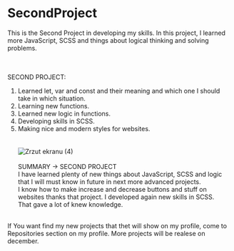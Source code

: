 # SecondProject
This is the Second Project in developing my skills. In this project, I learned more JavaScript, SCSS and things about logical thinking and solving problems.
<br><br><br>

SECOND PROJECT: <br>
1. Learned let, var and const and their meaning and which one I should take in which situation. <br>
2. Learning new functions. <br>
3. Learned new logic in functions. <br>
4. Developing skills in SCSS. <br>
5. Making nice and modern styles for websites. <br>
<br><br>
![Zrzut ekranu (4)](https://user-images.githubusercontent.com/99299154/194189855-cee4d558-1f14-4895-b746-165ce0e39fa2.png)<br><br>
SUMMARY -> SECOND PROJECT <br>
I have learned plenty of new things about JavaScript, SCSS and logic that I will must know in future in next more advanced projects. <br>
I know how to make increase and decrease buttons and stuff on websites thanks that project. I developed again new skills in SCSS. <br>
That gave a lot of knew knowledge.<br>
<br>
If You want find my new projects that thet will show on my profile, come to Repositories section on my profile.
More projects will be realese on december.
